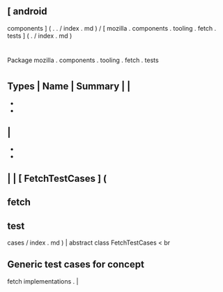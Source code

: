 [
android
-
components
]
(
.
.
/
index
.
md
)
/
[
mozilla
.
components
.
tooling
.
fetch
.
tests
]
(
.
/
index
.
md
)
#
#
Package
mozilla
.
components
.
tooling
.
fetch
.
tests
#
#
#
Types
|
Name
|
Summary
|
|
-
-
-
|
-
-
-
|
|
[
FetchTestCases
]
(
-
fetch
-
test
-
cases
/
index
.
md
)
|
abstract
class
FetchTestCases
<
br
>
Generic
test
cases
for
concept
-
fetch
implementations
.
|
